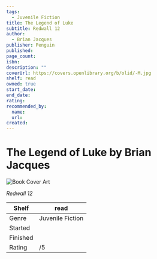 ```yaml
---
tags:
  - Juvenile Fiction
title: The Legend of Luke
subtitle: Redwall 12
author:
  - Brian Jacques
publisher: Penguin
published:
page_count:
isbn:
description: ""
coverUrl: https://covers.openlibrary.org/b/olid/-M.jpg
shelf: read
owned: true
start_date:
end_date:
rating:
recommended_by:
  name:
  url:
created:
---
```


# The Legend of Luke by Brian Jacques

![Book Cover Art](https://covers.openlibrary.org/b/olid/-M.jpg)

_Redwall 12_

| Shelf | read |
| --- | --- |
| Genre | Juvenile Fiction |
| Started |  |
| Finished |  |
| Rating | /5 |
